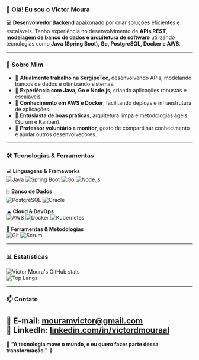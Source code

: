 ### 👋 Olá! Eu sou o Victor Moura

💻 **Desenvolvedor Backend** apaixonado por criar soluções eficientes e escaláveis. Tenho experiência no desenvolvimento de **APIs REST, modelagem de banco de dados e arquitetura de software** utilizando tecnologias como **Java (Spring Boot), Go, PostgreSQL, Docker e AWS**.

---

### 🚀 Sobre Mim
- 🔹 **Atualmente trabalho na SergipeTec**, desenvolvendo APIs, modelando bancos de dados e otimizando sistemas.
- 🔹 **Experiência com Java, Go e Node.js**, criando aplicações robustas e escaláveis.
- 🔹 **Conhecimento em AWS e Docker**, facilitando deploys e infraestrutura de aplicações.
- 🔹 **Entusiasta de boas práticas**, arquitetura limpa e metodologias ágeis (Scrum e Kanban).
- 🔹 **Professor voluntário e monitor**, gosto de compartilhar conhecimento e ajudar outros desenvolvedores.

---

### 🛠️ Tecnologias & Ferramentas  
💻 **Linguagens & Frameworks**  
![Java](https://img.shields.io/badge/Java-%23ED8B00.svg?style=for-the-badge&logo=java&logoColor=white)
![Spring Boot](https://img.shields.io/badge/Spring%20Boot-6DB33F?style=for-the-badge&logo=spring&logoColor=white)
![Go](https://img.shields.io/badge/Go-00ADD8?style=for-the-badge&logo=go&logoColor=white)
![Node.js](https://img.shields.io/badge/Node.js-339933?style=for-the-badge&logo=nodedotjs&logoColor=white)

🗄 **Banco de Dados**  
![PostgreSQL](https://img.shields.io/badge/PostgreSQL-316192?style=for-the-badge&logo=postgresql&logoColor=white)
![Oracle](https://img.shields.io/badge/Oracle-F80000?style=for-the-badge&logo=oracle&logoColor=white)

☁ **Cloud & DevOps**  
![AWS](https://img.shields.io/badge/AWS-FF9900?style=for-the-badge&logo=amazon-aws&logoColor=white)
![Docker](https://img.shields.io/badge/Docker-2496ED?style=for-the-badge&logo=docker&logoColor=white)
![Kubernetes](https://img.shields.io/badge/Kubernetes-326CE5?style=for-the-badge&logo=kubernetes&logoColor=white)

📌 **Ferramentas & Metodologias**  
![Git](https://img.shields.io/badge/Git-F05032?style=for-the-badge&logo=git&logoColor=white)
![Scrum](https://img.shields.io/badge/Scrum-6DB33F?style=for-the-badge&logo=scrumalliance&logoColor=white)

---

### 📊 Estatísticas  
![Victor Moura's GitHub stats](https://github-readme-stats.vercel.app/api?username=VictorDMoura&show_icons=true&theme=dark)  
![Top Langs](https://github-readme-stats.vercel.app/api/top-langs/?username=VictorDMoura&layout=compact&theme=dark)

---

### 📫 Contato  
📩 **E-mail:** [mouramvictor@gmail.com](mailto:mouramvictor@gmail.com)  
🔗 **LinkedIn:** [linkedin.com/in/victordmouraal](https://www.linkedin.com/in/victordmouraal/) 
---

🎯 **"A tecnologia move o mundo, e eu quero fazer parte dessa transformação."** 🚀  
